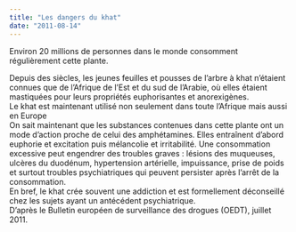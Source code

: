 ```yaml
---
title: "Les dangers du khat"
date: "2011-08-14"
---
```


Environ 20 millions de personnes dans le monde consomment régulièrement cette plante.

Depuis des siècles, les jeunes feuilles et pousses de l’arbre à khat n’étaient connues que de l’Afrique de l’Est et du sud de l’Arabie, où elles étaient mastiquées pour leurs propriétés euphorisantes et anorexigènes.  
Le khat est maintenant utilisé non seulement dans toute l’Afrique mais aussi en Europe  
On sait maintenant que les substances contenues dans cette plante ont un mode d’action proche de celui des amphétamines. Elles entraînent d’abord euphorie et excitation puis mélancolie et irritabilité. Une consommation excessive peut engendrer des troubles graves : lésions des muqueuses, ulcères du duodénum, hypertension artérielle, impuissance, prise de poids et surtout troubles psychiatriques qui peuvent persister après l’arrêt de la consommation.  
En bref, le khat crée souvent une addiction et est formellement déconseillé chez les sujets ayant un antécédent psychiatrique.  
D’après le Bulletin européen de surveillance des drogues (OEDT), juillet 2011.
